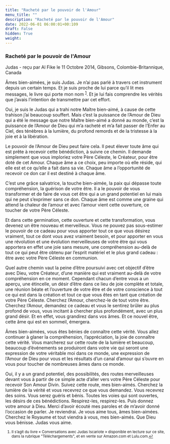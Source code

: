 ```yaml
---
title: "Racheté par le pouvoir de l'Amour"
menu_title: ""
description: "Racheté par le pouvoir de l'Amour"
date: 2022-06-01 06:00:01+00:109
draft: False
hidden: True
weight:
---
```

### Racheté par le pouvoir de l'Amour

Judas - reçu par Al Fike le 11 Octobre 2014, Gibsons, Colombie-Britannique, Canada

Âmes bien-aimées, je suis Judas. Je n’ai pas parlé à travers cet instrument depuis un certain temps. Et je suis proche de lui parce qu’il lit mes messages, le livre qui porte mon nom <sup id="a1">[1](#f1)</sup>. Et je lui fais comprendre les vérités que j’avais l’intention de transmettre par cet effort.

Oui, je suis le Judas qui a trahi notre Maître bien-aimé, à cause de cette trahison j’ai beaucoup souffert. Mais c’est la puissance de l’Amour de Dieu qui a été le message que notre Maître bien-aimé a donné au monde, c’est la puissance de l’Amour de Dieu qui m’a racheté et m’a fait passer de l’Enfer au Ciel, des ténèbres à la lumière, du profond remords et de la tristesse à la joie et à la libération.

Le pouvoir de l’Amour de Dieu peut faire cela. Il peut élever toute âme qui est prête à recevoir cette bénédiction, à suivre ce chemin. Il demande simplement que vous imploriez votre Père Céleste, le Créateur, pour être doté de cet Amour. Chaque âme a ce choix, peu importe où elle réside, qui elle est et ce qu’elle a fait dans sa vie. Chaque âme a l’opportunité de recevoir ce don car il est destiné à chaque âme.

C’est une grâce salvatrice, la touche bien-aimée, la paix qui dépasse toute compréhension, la guérison de votre être. Il a le pouvoir de vous transformer et de faire de vous cet être qui a un grand potentiel en lui mais qui ne peut s’exprimer sans ce don. Chaque âme est comme une graine qui attend la chaleur de l’amour et avec l’amour vient cette ouverture, ce toucher de votre Père Céleste.

Et dans cette germination, cette ouverture et cette transformation, vous devenez un être nouveau et merveilleux. Vous ne pouvez pas sous-estimer le pouvoir de ce cadeau pour vous apporter tout ce que vous désirez vraiment, tout ce dont vous avez vraiment besoin, et pour apporter en vous une révolution et une évolution merveilleuses de votre être qui vous apportera en effet une joie sans mesure, une compréhension au-delà de tout ce qui peut être obtenu par l’esprit matériel et le plus grand cadeau : être avec votre Père Céleste en communion.

Quel autre chemin vaut la peine d’être poursuivi avec cet objectif d’être avec Dieu, votre Créateur, d’une manière qui est vraiment au-delà de votre compréhension en ce moment. Cependant chacun d’entre vous a un aperçu, une étincelle, un désir d’être dans ce lieu de joie complète et totale, une réunion béate et l’ouverture de votre être et de votre conscience à tout ce qui est dans la création et tout ce que vous êtes en tant que création de votre Père Céleste. Cherchez l’Amour, cherchez-le de tout votre être. Cherchez l’Amour, demandez ce cadeau et vous le sentirez brûler au plus profond de vous, vous incitant à chercher plus profondément, avec un plus grand désir. Et en effet, vous grandirez dans vos âmes. Et ce nouvel être, cette âme qui est en sommeil, émergera.

Âmes bien-aimées, vous êtes bénies de connaître cette vérité. Vous allez continuer à glaner la compréhension, l’appréciation, la joie de connaître cette vérité. Vous marcherez sur cette route de la lumière et beaucoup, beaucoup d’événements se produiront dans votre vie qui seront une expression de votre véritable moi dans ce monde, une expression de l’Amour de Dieu pour vous et les résultats d’un canal d’amour qui s’ouvre en vous pour toucher de nombreuses âmes dans ce monde.

Oui, il y a un grand potentiel, des possibilités, des routes merveilleuses devant vous à partir de ce simple acte d’aller vers votre Père Céleste pour recevoir Son Amour Divin. Suivez cette route, mes bien-aimés. Cherchez la lumière de la vérité et vous recevrez ce que vous demandez. Vous recevrez des soins. Vous serez guéris et bénis. Toutes les voies qui sont ouvertes, les désirs de ces bénédictions. Respirez-les, respirez-les. Puis donnez votre amour à Dieu. Merci d’avoir écouté mes paroles et de m’avoir donné l’occasion de parler. Je reviendrai. Je vous aime tous, âmes bien-aimées. Cherchez le Royaume et tout viendra à vous, mes bien-aimés. Que Dieu vous bénisse. Judas vous aime.
<small>

1. <large id="f1"> Il s’agit du livre « Conversations avec Judas Iscariote » disponible en lecture sur ce site, dans la rubrique "Téléchargements", et en vente sur Amazon.com et Lulu.com.[↩](#a1)
